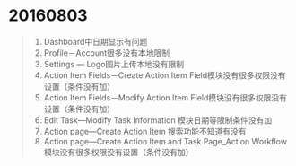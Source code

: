 20160803
===
 >1. Dashboard中日期显示有问题
 >2. Profile－Account很多没有本地限制
 >3. Settings — Logo图片上传本地没有限制
 >4. Action Item Fields－Create Action Item Field模块没有很多权限没有设置（条件没有加）
 >5. Action Item Fields－Modify Action Item Field模块没有很多权限没有设置（条件没有加）
 >6. Edit Task—Modify Task Information 模块日期等限制条件没有加
 >7. Action page—Create Action Item 搜索功能不知道有没有
 >8. Action page—Create Action Item and Task Page_Action Workflow模块没有很多权限没有设置（条件没有加）
